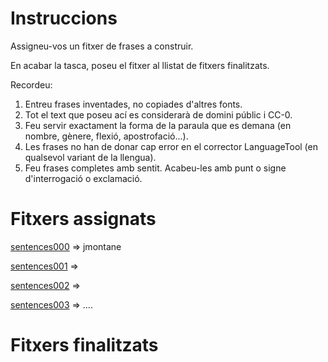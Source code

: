 # Instruccions
Assigneu-vos un fitxer de frases a construir.

En acabar la tasca, poseu el fitxer al llistat de fitxers finalitzats. 

Recordeu:
1. Entreu frases inventades, no copiades d'altres fonts.
2. Tot el text que poseu ací es considerarà de domini públic i CC-0.
3. Feu servir exactament la forma de la paraula que es demana (en nombre, gènere, flexió, apostrofació...). 
4. Les frases no han de donar cap error en el corrector LanguageTool (en qualsevol variant de la llengua).
5. Feu frases completes amb sentit. Acabeu-les amb punt o signe d'interrogació o exclamació.

# Fitxers assignats
[sentences000](./sentences000) => jmontane

[sentences001](./sentences001) =>

[sentences002](./sentences002) =>

[sentences003](./sentences003) =>
....

# Fitxers finalitzats
